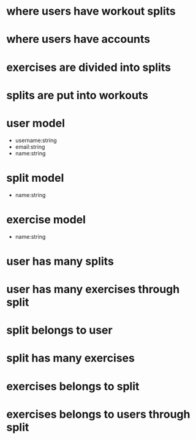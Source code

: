 # where users have workout splits

# where users have accounts

# exercises are divided into splits

# splits are put into workouts

# user model
- username:string
- email:string
- name:string

# split model
- name:string

# exercise model
- name:string

# user has many splits
# user has many exercises through split

# split belongs to user
# split has many exercises

# exercises belongs to split
# exercises belongs to users through split